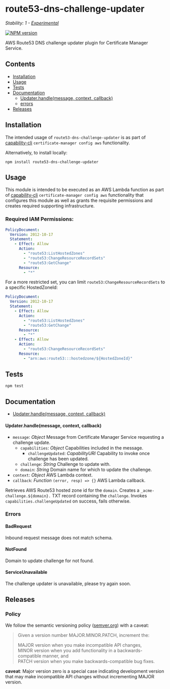 # route53-dns-challenge-updater

_Stability: 1 - [Experimental](https://github.com/tristanls/stability-index#stability-1---experimental)_

[![NPM version](https://badge.fury.io/js/route53-dns-challenge-updater.svg)](http://npmjs.org/package/route53-dns-challenge-updater)

AWS Route53 DNS challenge updater plugin for Certificate Manager Service.

## Contents

  * [Installation](#installation)
  * [Usage](#usage)
  * [Tests](#tests)
  * [Documentation](#documentation)
    * [Updater.handle(message, context, callback)](#updaterhandlemessage-context-callback)
    * [errors](#errors)
  * [Releases](#releases)

## Installation

The intended usage of `route53-dns-challenge-updater` is as part of [capability-cli](https://github.com/capabilityio/capability-cli) `certificate-manager config aws` functionality.

Alternatively, to install locally:

```
npm install route53-dns-challenge-updater
```

## Usage

This module is intended to be executed as an AWS Lambda function as part of [capability-cli](https://github.com/capabilityio/capability-cli) `certificate-manager config aws` functionality that configures this module as well as grants the requisite permissions and creates required supporting infrastructure.

### Required IAM Permissions:

```yaml
PolicyDocument:
  Version: 2012-10-17
  Statement:
    - Effect: Allow
      Action:
        - "route53:ListHostedZones"
        - "route53:ChangeResourceRecordSets"
        - "route53:GetChange"
      Resource:
        - "*"
```

For a more restricted set, you can limit `route53:ChangeResourceRecordSets` to a specific HostedZoneId:

```yaml
PolicyDocument:
  Version: 2012-10-17
  Statement:
    - Effect: Allow
      Action:
        - "route53:ListHostedZones"
        - "route53:GetChange"
      Resource:
        - "*"
    - Effect: Allow
      Action:
        - "route53:ChangeResourceRecordSets"
      Resource:
        - "arn:aws:route53:::hostedzone/${HostedZoneId}"
```

## Tests

```
npm test
```

## Documentation

  * [Updater.handle(message, context, callback)](#updaterhandlemessage-context-callback)

#### Updater.handle(message, context, callback)

  * `message`: _Object_ Message from Certificate Manager Service requesting a challenge update.
    * `capabilities`: _Object_ Capabilities included in the message.
      * `challengeUpdated`: _CapabilityURI_ Capability to invoke once challenge has been updated.
    * `challenge`: _String_ Challenge to update with.
    * `domain`: _String_ Domain name for which to update the challenge.
  * `context`: _Object_ AWS Lambda context.
  * `callback`: _Function_ `(error, resp) => {}` AWS Lambda callback.

Retrieves AWS Route53 hosted zone id for the `domain`. Creates a `_acme-challenge.${domain}.` TXT record containing the `challenge`. Invokes `capabilities.challengeUpdated` on success, fails otherwise.

### Errors

#### BadRequest

Inbound request message does not match schema.

#### NotFound

Domain to update challenge for not found.

#### ServiceUnavailable

The challenge updater is unavailable, please try again soon.

## Releases

### Policy

We follow the semantic versioning policy ([semver.org](http://semver.org/)) with a caveat:

> Given a version number MAJOR.MINOR.PATCH, increment the:
>
>MAJOR version when you make incompatible API changes,<br/>
>MINOR version when you add functionality in a backwards-compatible manner, and<br/>
>PATCH version when you make backwards-compatible bug fixes.

**caveat**: Major version zero is a special case indicating development version that may make incompatible API changes without incrementing MAJOR version.
